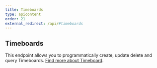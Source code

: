 ```yaml
---
title: Timeboards
type: apicontent
order: 21
external_redirect: /api/#timeboards
---
```


## Timeboards

This endpoint allows you to programmatically create, update delete and query Timeboards. [Find more about Timeboard][1].

[1]: /graphing/dashboards/timeboard
